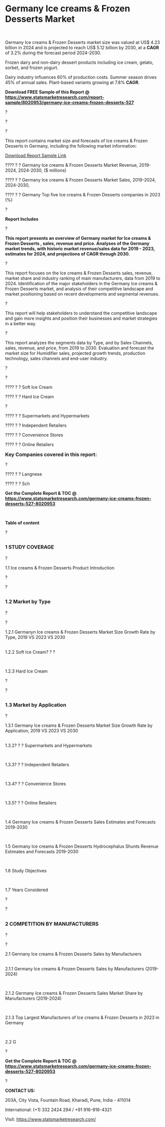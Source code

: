 <h1>Germany Ice creams & Frozen Desserts Market</h1><br/><p>Germany Ice creams & Frozen Desserts market size was valued at US$ 4.23 billion in 2024 and is projected to reach US$ 5.12 billion by 2030, at a <strong>CAGR</strong> of 3.2% during the forecast period 2024-2030.</p>
 
 
 
 <p>Frozen dairy and non-dairy dessert products including ice cream, gelato, sorbet, and frozen yogurt.</p>
 
 
 
 <p>Dairy industry influences 60% of production costs. Summer season drives 45% of annual sales. Plant-based variants growing at 7.8% <strong>CAGR</strong>.</p>
 
 
 
 <div><b>Download FREE Sample of this Report @ <a href="https://www.statsmarketresearch.com/download-free-sample/8020953/germany-ice-creams-frozen-desserts-527">https://www.statsmarketresearch.com/report-sample/8020953/germany-ice-creams-frozen-desserts-527</a></b></div>
 
 
 
 <p>? </p>
 
 
 
 <p>? </p>
 
 
 
 <p>? </p>
 
 
 
 <p>This report contains market size and forecasts of Ice creams & Frozen Desserts in Germany, including the following market information:</p>
 
 
 
 <p><a href="https://www.statsmarketresearch.com/download-free-sample/8020953/germany-ice-creams-frozen-desserts-527">Download Report Sample Link</a></p>
 
 
 
 <p>???? ? ? Germany Ice creams & Frozen Desserts Market Revenue, 2019-2024, 2024-2030, ($ millions)</p>
 
 
 
 <p>???? ? ? Germany Ice creams & Frozen Desserts Market Sales, 2019-2024, 2024-2030,</p>
 
 
 
 <p>???? ? ? Germany Top five Ice creams & Frozen Desserts companies in 2023 (%)</p>
 
 
 
 <p>? </p>
 
 
 
 <p><strong>Report Includes</strong></p>
 
 
 
 <p>? </p>
 
 
 
 <p><strong>This report presents an overview of Germany market for Ice creams & Frozen Desserts , sales, revenue and price. Analyses of the Germany market trends, with historic market revenue/sales data for 2019 - 2023, estimates for 2024, and projections of <strong>CAGR</strong> through 2030.</strong></p>
 
 
 
 <p>? </p>
 
 
 
 <p>This report focuses on the Ice creams & Frozen Desserts sales, revenue, market share and industry ranking of main manufacturers, data from 2019 to 2024. Identification of the major stakeholders in the Germany Ice creams & Frozen Desserts market, and analysis of their competitive landscape and market positioning based on recent developments and segmental revenues.</p>
 
 
 
 <p>? </p>
 
 
 
 <p>This report will help stakeholders to understand the competitive landscape and gain more insights and position their businesses and market strategies in a better way.</p>
 
 
 
 <p>? </p>
 
 
 
 <p>This report analyzes the segments data by Type, and by Sales Channels, sales, revenue, and price, from 2019 to 2030. Evaluation and forecast the market size for Humidifier sales, projected growth trends, production technology, sales channels and end-user industry.</p>
 
 
 
 <p>? </p>
 
 
 
 <p>? </p>
 
 
 
 <p>???? ? ? Soft Ice Cream</p>
 
 
 
 <p>???? ? ? Hard Ice Cream</p>
 
 
 
 <p>? </p>
 
 
 
 <p>???? ? ? Supermarkets and Hypermarkets</p>
 
 
 
 <p>???? ? ? Independent Retailers</p>
 
 
 
 <p>???? ? ? Convenience Stores</p>
 
 
 
 <p>???? ? ? Online Retailers</p>
 
 
 
 <p><span style="font-size:16px"><strong>Key Companies covered in this report:</strong></span></p>
 
 
 
 <p>? </p>
 
 
 
 <p>???? ? ? Langnese</p>
 
 
 
 <p>???? ? ? Sch</p>
 
 
 
 <div><b>Get the Complete Report & TOC @ <a href="https://www.statsmarketresearch.com/germany-ice-creams-frozen-desserts-527-8020953">https://www.statsmarketresearch.com/germany-ice-creams-frozen-desserts-527-8020953</a></b></div>
 
 
 
 <p><br />
 
 <b>Table of content</b></p>
 
 
 
 <p>? </p>
 
 
 
 <h2><span style="font-size:16px"><strong>1 STUDY COVERAGE</strong></span></h2>
 
 
 
 <p>? </p>
 
 
 
 <p>1.1 Ice creams & Frozen Desserts Product Introduction</p>
 
 
 
 <p>? </p>
 
 
 
 <p>? </p>
 
 
 
 <h2><span style="font-size:16px"><strong>1.2 Market by Type</strong></span></h2>
 
 
 
 <p>? </p>
 
 
 
 <p>? </p>
 
 
 
 <p>1.2.1 Germanyn Ice creams & Frozen Desserts Market Size Growth Rate by Type, 2019 VS 2023 VS 2030<br />
 
 <br />
 
 1.2.2 Soft Ice Cream? ? ? <br />
 
 <br />
 
 1.2.3 Hard Ice Cream<br />
 
 ? </p>
 
 
 
 <p>? </p>
 
 
 
 <h2><span style="font-size:16px"><strong>1.3 Market by Application</strong></span></h2>
 
 
 
 <p>? </p>
 
 
 
 <p>1.3.1 Germany Ice creams & Frozen Desserts Market Size Growth Rate by Application, 2019 VS 2023 VS 2030<br />
 
 <br />
 
 1.3.2? ? ? Supermarkets and Hypermarkets<br />
 
 <br />
 
 1.3.3? ? ? Independent Retailers<br />
 
 <br />
 
 1.3.4? ? ? Convenience Stores<br />
 
 <br />
 
 1.3.5? ? ? Online Retailers<br />
 
 <br />
 
 1.4 Germany Ice creams & Frozen Desserts Sales Estimates and Forecasts 2019-2030<br />
 
 <br />
 
 1.5 Germany Ice creams & Frozen Desserts Hydrocephalus Shunts Revenue Estimates and Forecasts 2019-2030<br />
 
 <br />
 
 1.6 Study Objectives<br />
 
 <br />
 
 1.7 Years Considered</p>
 
 
 
 <p>? </p>
 
 
 
 <p>? </p>
 
 
 
 <h2><span style="font-size:16px"><strong>2 COMPETITION BY MANUFACTURERS</strong></span></h2>
 
 
 
 <p>? </p>
 
 
 
 <p>? </p>
 
 
 
 <p>2.1 Germany Ice creams & Frozen Desserts Sales by Manufacturers<br />
 
 <br />
 
 2.1.1 Germany Ice creams & Frozen Desserts Sales by Manufacturers (2019-2024)<br />
 
 <br />
 
 2.1.2 Germany Ice creams & Frozen Desserts Sales Market Share by Manufacturers (2019-2024)<br />
 
 <br />
 
 2.1.3 Top Largest Manufacturers of Ice creams & Frozen Desserts in 2023 in Germany<br />
 
 <br />
 
 2.2 G</p>
 
 
 
 <p>? </p>
 
 
 
 <div><b>Get the Complete Report & TOC @ <a href="https://www.statsmarketresearch.com/germany-ice-creams-frozen-desserts-527-8020953">https://www.statsmarketresearch.com/germany-ice-creams-frozen-desserts-527-8020953</a></b></div>
 
 
 
 <p>? </p>
 
 
 
 <p><b>CONTACT US:</b><br />
 
 203A, City Vista, Fountain Road, Kharadi, Pune, India - 411014<br />
 
 International: (+1) 332 2424 294 / +91 916-916-4321<br />
 
 Visit: <a href="https://www.statsmarketresearch.com/">https://www.statsmarketresearch.com/</a></p>